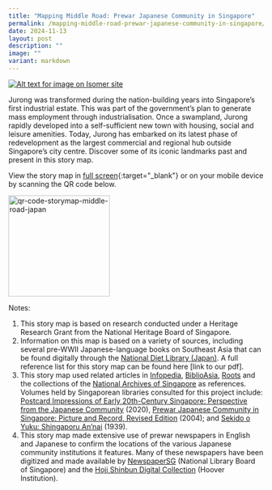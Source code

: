 ```yaml
---
title: "Mapping Middle Road: Prewar Japanese Community in Singapore"
permalink: /mapping-middle-road-prewar-japanese-community-in-singapore/
date: 2024-11-13
layout: post
description: ""
image: ""
variant: markdown
---
```

[![Alt text for image on Isomer site](/images/storymap-image-middle-road-japan-sample-1.jpg)](https://go.gov.sg/mdrdjp)

Jurong was transformed during the nation-building years into Singapore’s first industrial estate. This was part of the government’s plan to generate mass employment through industrialisation. Once a swampland, Jurong rapidly developed into a self-sufficient new town with housing, social and leisure amenities. Today, Jurong has embarked on its latest phase of redevelopment as the largest commercial and regional hub outside Singapore’s city centre. 
Discover some of its iconic landmarks past and present in this story map.

View the story map in [full screen](https://go.gov.sg/mdrdjp){:target="_blank"} or on your mobile device by scanning the QR code below.

<img src="/images/qr-code-storymap-middle-road-japan.jpg" alt="qr-code-storymap-middle-road-japan" style="width:200px;">

Notes:

1. This story map is based on research conducted under a Heritage Research Grant from the National Heritage Board of Singapore.
2. Information on this map is based on a variety of sources, including several pre-WWII Japanese-language books on Southeast Asia that can be found digitally through the [National Diet Library (Japan)](https://www.ndl.go.jp/en/). A full reference list for this story map can be found here \[link to our pdf\].
3. This story map used related articles in [Infopedia](https://www.nlb.gov.sg/main/onesearch/result?type=infopedia&amp;nlonline=true), [BiblioAsia](https://biblioasia.nlb.gov.sg/), [Roots](https://www.roots.gov.sg/) and the collections of the [National Archives of Singapore](https://www.nas.gov.sg/archivesonline/) as references. Volumes held by Singaporean libraries consulted for this project include: [Postcard Impressions of Early 20th-Century Singapore: Perspective from the Japanese Community](https://catalogue.nlb.gov.sg/search/card?recordId=204353382) (2020), [Prewar Japanese Community in Singapore: Picture and Record, Revised Edition](https://catalogue.nlb.gov.sg/search/card?recordId=13048775) (2004); and [Sekido o Yuku: Shingaporu An’nai](https://digitalgems.nus.edu.sg/view/53623) (1939).
4. This story map made extensive use of prewar newspapers in English and Japanese to confirm the locations of the various Japanese community institutions it features. Many of these newspapers have been digitized and made available by [NewspaperSG](https://eresources.nlb.gov.sg/newspapers) (National Library Board of Singapore) and the [Hoji Shinbun Digital Collection](https://hojishinbun.hoover.org/?a=p&amp;p=home&amp;e=-------en-10--1--img-------) (Hoover Institution).